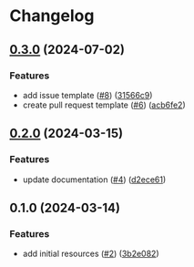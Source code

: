 # Changelog

## [0.3.0](https://github.com/CloudNationHQ/terraform-azure-pe/compare/v0.2.0...v0.3.0) (2024-07-02)


### Features

* add issue template ([#8](https://github.com/CloudNationHQ/terraform-azure-pe/issues/8)) ([31566c9](https://github.com/CloudNationHQ/terraform-azure-pe/commit/31566c9083662fe9f056ce7f36926cbc403dcd99))
* create pull request template ([#6](https://github.com/CloudNationHQ/terraform-azure-pe/issues/6)) ([acb6fe2](https://github.com/CloudNationHQ/terraform-azure-pe/commit/acb6fe220242bfb07d5e96069096a60431a445f2))

## [0.2.0](https://github.com/CloudNationHQ/terraform-azure-pe/compare/v0.1.0...v0.2.0) (2024-03-15)


### Features

* update documentation ([#4](https://github.com/CloudNationHQ/terraform-azure-pe/issues/4)) ([d2ece61](https://github.com/CloudNationHQ/terraform-azure-pe/commit/d2ece61eefba1b328b51787d3e6e365db0945847))

## 0.1.0 (2024-03-14)


### Features

* add initial resources ([#2](https://github.com/CloudNationHQ/terraform-azure-pe/issues/2)) ([3b2e082](https://github.com/CloudNationHQ/terraform-azure-pe/commit/3b2e0823bf64b0a32df98e84775b0c14864c7d86))
